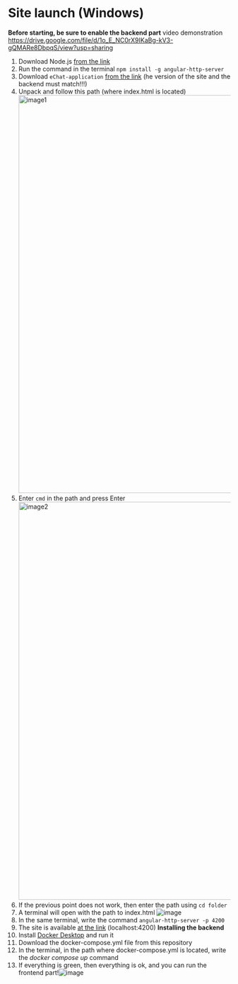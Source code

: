 # Site launch (Windows)
**Before starting, be sure to enable the backend part**
video demonstration https://drive.google.com/file/d/1o_E_NC0rX9IKaBg-kV3-gQMARe8DbpqS/view?usp=sharing
1. Download Node.js [from the link](https://nodejs.org/en)
2. Run the command in the terminal `npm install -g angular-http-server`
3. Download `eChat-application` [from the link](https://github.com/Natus-Vincere-Programming/eChat-application/releases) (he version of the site and the backend must match!!!)
4. Unpack and follow this path (where index.html is located)  <img width="900" alt="image1" src="https://github.com/user-attachments/assets/f1fdd8e3-3bf8-49e1-aef7-876ec89c95b4">
5. Enter `cmd` in the path and press Enter <img width="900" alt="image2" src="https://github.com/user-attachments/assets/dd2443ce-268f-478b-ab58-89703528eafd">
6. If the previous point does not work, then enter the path using  `cd folder`
7. A terminal will open with the path to index.html  ![image](https://github.com/user-attachments/assets/91b4a04e-4008-41f3-84b9-f90c317986c7)
8. In the same terminal, write the command `angular-http-server -p 4200`
9. The site is available [at the link](http://localhost:4200) (localhost:4200)
**Installing the backend**
1. Install [Docker Desktop](https://www.docker.com/products/docker-desktop/) and run it
2. Download the docker-compose.yml file from this repository
3. In the terminal, in the path where docker-compose.yml is located, write the *docker compose up* command
4. If everything is green, then everything is ok, and you can run the frontend part!![image](https://github.com/user-attachments/assets/9be9d477-70fa-459f-98e1-303aab6ea36d)

